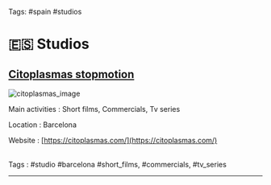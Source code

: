 Tags: #spain #studios

# 🇪🇸 Studios

## [Citoplasmas stopmotion](https://citoplasmas.com/)

![citoplasmas_image](https://citoplasmas.com/wp-content/uploads/portadaoli.jpg)

Main activities : Short films, Commercials, Tv series

Location : Barcelona

Website : [https://citoplasmas.com/](https://citoplasmas.com/)</br></br>

Tags : #studio #barcelona #short_films, #commercials, #tv_series

___